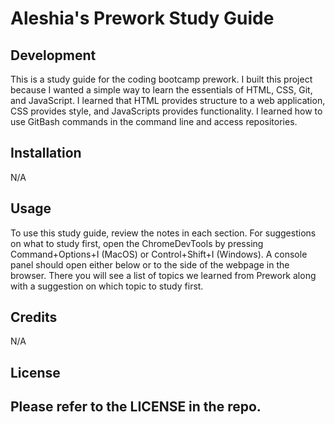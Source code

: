 # Aleshia's Prework Study Guide

## Development
This is a study guide for the coding bootcamp prework. I built this project because I wanted a simple way to learn the essentials of HTML, CSS, Git, and JavaScript. I learned that HTML provides structure to a web application, CSS provides style, and JavaScripts provides functionality. I learned how to use GitBash commands in the command line and access repositories.


## Installation

N/A

## Usage

To use this study guide, review the notes in each section. For suggestions on what to study first, open the ChromeDevTools by pressing Command+Options+I (MacOS) or Control+Shift+I (Windows). A console panel should open either below or to the side of the webpage in the browser. There you will see a list of topics we learned from Prework along with a suggestion on which topic to study first.


## Credits
N/A


## License

Please refer to the LICENSE in the repo.
---
